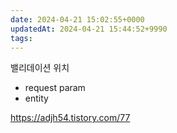 ```yaml
---
date: 2024-04-21 15:02:55+0000
updatedAt: 2024-04-21 15:44:52+9990
tags: 
---
```

밸리데이션 위치
- request param
- entity


https://adjh54.tistory.com/77